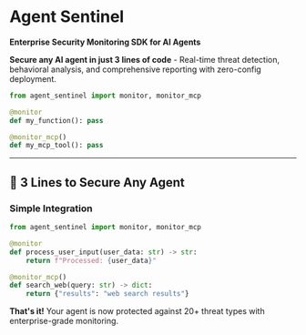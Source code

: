 # Agent Sentinel

**Enterprise Security Monitoring SDK for AI Agents**

**Secure any AI agent in just 3 lines of code** - Real-time threat detection, behavioral analysis, and comprehensive reporting with zero-config deployment.

```python
from agent_sentinel import monitor, monitor_mcp

@monitor
def my_function(): pass

@monitor_mcp()
def my_mcp_tool(): pass
```

---

## 🚀 **3 Lines to Secure Any Agent**

### **Simple Integration**
```python
from agent_sentinel import monitor, monitor_mcp

@monitor
def process_user_input(user_data: str) -> str:
    return f"Processed: {user_data}"

@monitor_mcp()
def search_web(query: str) -> dict:
    return {"results": "web search results"}
```

**That's it!** Your agent is now protected against 20+ threat types with enterprise-grade monitoring.
